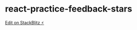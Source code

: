 # react-practice-feedback-stars

[Edit on StackBlitz ⚡️](https://stackblitz.com/edit/react-ts-4mjcsd)